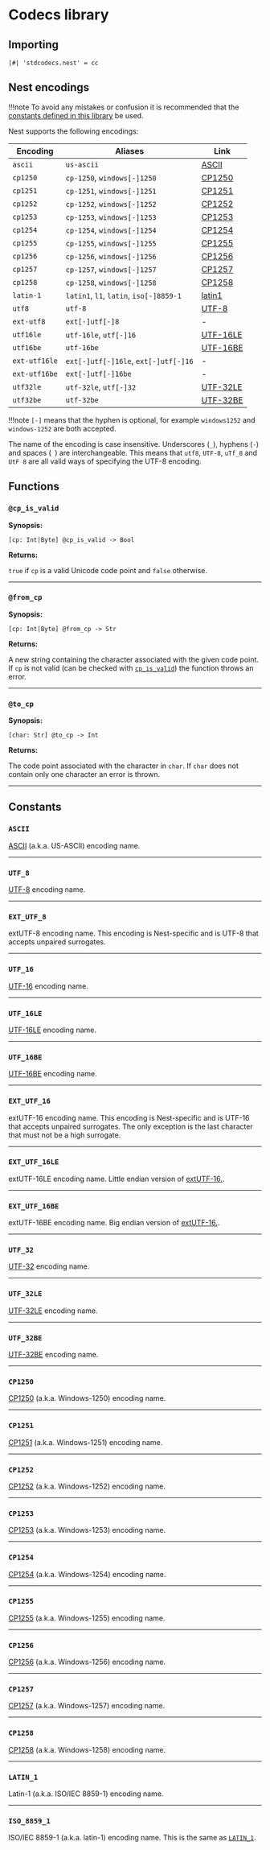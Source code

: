 # Codecs library

## Importing

```nest
|#| 'stdcodecs.nest' = cc
```

## Nest encodings

!!!note
    To avoid any mistakes or confusion it is recommended that the
    [constants defined in this library](#constants) be used.

Nest supports the following encodings:

| Encoding      | Aliases                                 | Link                                                                         |
| ------------- | --------------------------------------- | ---------------------------------------------------------------------------- |
| `ascii`       | `us-ascii`                              | [ASCII](https://en.wikipedia.org/wiki/ASCII)                                 |
| `cp1250`      | `cp-1250`, `windows[-]1250`             | [CP1250](https://en.wikipedia.org/wiki/Windows-1250)                         |
| `cp1251`      | `cp-1251`, `windows[-]1251`             | [CP1251](https://en.wikipedia.org/wiki/Windows-1251)                         |
| `cp1252`      | `cp-1252`, `windows[-]1252`             | [CP1252](https://en.wikipedia.org/wiki/Windows-1252)                         |
| `cp1253`      | `cp-1253`, `windows[-]1253`             | [CP1253](https://en.wikipedia.org/wiki/Windows-1253)                         |
| `cp1254`      | `cp-1254`, `windows[-]1254`             | [CP1254](https://en.wikipedia.org/wiki/Windows-1254)                         |
| `cp1255`      | `cp-1255`, `windows[-]1255`             | [CP1255](https://en.wikipedia.org/wiki/Windows-1255)                         |
| `cp1256`      | `cp-1256`, `windows[-]1256`             | [CP1256](https://en.wikipedia.org/wiki/Windows-1256)                         |
| `cp1257`      | `cp-1257`, `windows[-]1257`             | [CP1257](https://en.wikipedia.org/wiki/Windows-1257)                         |
| `cp1258`      | `cp-1258`, `windows[-]1258`             | [CP1258](https://en.wikipedia.org/wiki/Windows-1258)                         |
| `latin-1`     | `latin1`, `l1`, `latin`, `iso[-]8859-1` | [latin1](https://en.wikipedia.org/wiki/ISO/IEC_8859-1)                       |
| `utf8`        | `utf-8`                                 | [UTF-8](https://en.wikipedia.org/wiki/UTF-8)                                 |
| `ext-utf8`    | `ext[-]utf[-]8`                         | -                                                                            |
| `utf16le`     | `utf-16le`, `utf[-]16`                  | [UTF-16LE](https://en.wikipedia.org/wiki/UTF-16#Byte-order_encoding_schemes) |
| `utf16be`     | `utf-16be`                              | [UTF-16BE](https://en.wikipedia.org/wiki/UTF-16#Byte-order_encoding_schemes) |
| `ext-utf16le` | `ext[-]utf[-]16le`, `ext[-]utf[-]16`    | -                                                                            |
| `ext-utf16be` | `ext[-]utf[-]16be`                      | -                                                                            |
| `utf32le`     | `utf-32le`, `utf[-]32`                  | [UTF-32LE](https://en.wikipedia.org/wiki/UTF-32)                             |
| `utf32be`     | `utf-32be`                              | [UTF-32BE](https://en.wikipedia.org/wiki/UTF-32)                             |

!!!note
    `[-]` means that the hyphen is optional, for example `windows1252` and
    `windows-1252` are both accepted.

The name of the encoding is case insensitive. Underscores (`_`), hyphens (`-`)
and spaces (` `) are interchangeable. This means that `utf8`, `UTF-8`, `uTf_8`
and `UtF 8` are all valid ways of specifying the UTF-8 encoding.

## Functions

### `@cp_is_valid`

**Synopsis:**

```nest
[cp: Int|Byte] @cp_is_valid -> Bool
```

**Returns:**

`true` if `cp` is a valid Unicode code point and `false` otherwise.

---

### `@from_cp`

**Synopsis:**

```nest
[cp: Int|Byte] @from_cp -> Str
```

**Returns:**

A new string containing the character associated with the given code point. If
`cp` is not valid (can be checked with
[`cp_is_valid`](codecs_library.md#cp_is_valid)) the function throws an error.

---

### `@to_cp`

**Synopsis:**

```nest
[char: Str] @to_cp -> Int
```

**Returns:**

The code point associated with the character in `char`. If `char` does not
contain only one character an error is thrown.

---

## Constants

### `ASCII`

[ASCII](https://en.wikipedia.org/wiki/ASCII) (a.k.a. US-ASCII) encoding name.

---

### `UTF_8`

[UTF-8](https://en.wikipedia.org/wiki/UTF-8) encoding name.

---

### `EXT_UTF_8`

extUTF-8 encoding name. This encoding is Nest-specific and is UTF-8 that
accepts unpaired surrogates.

---

### `UTF_16`

[UTF-16](https://en.wikipedia.org/wiki/UTF-16) encoding name.

---

### `UTF_16LE`

[UTF-16LE](https://en.wikipedia.org/wiki/UTF-16#Byte-order_encoding_schemes)
encoding name.

---

### `UTF_16BE`

[UTF-16BE](https://en.wikipedia.org/wiki/UTF-16#Byte-order_encoding_schemes)
encoding name.

---

### `EXT_UTF_16`

extUTF-16 encoding name. This encoding is Nest-specific and is UTF-16 that
accepts unpaired surrogates. The only exception is the last character that
must not be a high surrogate.

---

### `EXT_UTF_16LE`

extUTF-16LE encoding name. Little endian version of
[extUTF-16.](codecs_library.md#ext_utf_16).

---

### `EXT_UTF_16BE`

extUTF-16BE encoding name. Big endian version of
[extUTF-16.](codecs_library.md#ext_utf_16).

---

### `UTF_32`

[UTF-32](https://en.wikipedia.org/wiki/UTF-32) encoding name.

---

### `UTF_32LE`

[UTF-32LE](https://en.wikipedia.org/wiki/UTF-32) encoding name.

---

### `UTF_32BE`

[UTF-32BE](https://en.wikipedia.org/wiki/UTF-32) encoding name.

---

### `CP1250`

[CP1250](https://en.wikipedia.org/wiki/Windows-1250) (a.k.a. Windows-1250)
encoding name.

---

### `CP1251`

[CP1251](https://en.wikipedia.org/wiki/Windows-1251) (a.k.a. Windows-1251)
encoding name.

---

### `CP1252`

[CP1252](https://en.wikipedia.org/wiki/Windows-1252) (a.k.a. Windows-1252)
encoding name.

---

### `CP1253`

[CP1253](https://en.wikipedia.org/wiki/Windows-1253) (a.k.a. Windows-1253)
encoding name.

---

### `CP1254`

[CP1254](https://en.wikipedia.org/wiki/Windows-1254) (a.k.a. Windows-1254)
encoding name.

---

### `CP1255`

[CP1255](https://en.wikipedia.org/wiki/Windows-12505) (a.k.a. Windows-1255)
encoding name.

---

### `CP1256`

[CP1256](https://en.wikipedia.org/wiki/Windows-1256) (a.k.a. Windows-1256)
encoding name.

---

### `CP1257`

[CP1257](https://en.wikipedia.org/wiki/Windows-1257) (a.k.a. Windows-1257)
encoding name.

---

### `CP1258`

[CP1258](https://en.wikipedia.org/wiki/Windows-1258) (a.k.a. Windows-1258)
encoding name.

---

### `LATIN_1`

Latin-1 (a.k.a. ISO/IEC 8859-1) encoding name.

---

### `ISO_8859_1`

ISO/IEC 8859-1 (a.k.a. latin-1) encoding name. This is the same as
[`LATIN_1`](codecs_library.md#latin_1).
